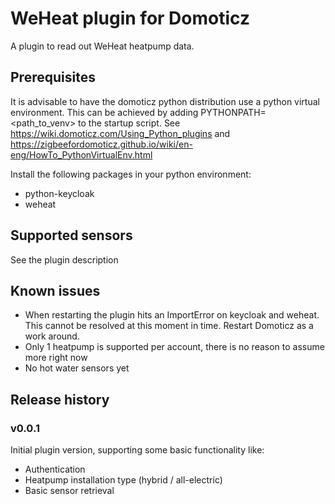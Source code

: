 # WeHeat plugin for Domoticz
A plugin to read out WeHeat heatpump data.

## Prerequisites
It is advisable to have the domoticz python distribution use a python virtual environment.
This can be achieved by adding PYTHONPATH=<path_to_venv> to the startup script.
See https://wiki.domoticz.com/Using_Python_plugins and
https://zigbeefordomoticz.github.io/wiki/en-eng/HowTo_PythonVirtualEnv.html

Install the following packages in your python environment:
* python-keycloak
* weheat

## Supported sensors
See the plugin description

## Known issues
* When restarting the plugin hits an ImportError on keycloak and weheat.
  This cannot be resolved at this moment in time.
  Restart Domoticz as a work around.
* Only 1 heatpump is supported per account, there is no reason to assume more right now
* No hot water sensors yet

## Release history

### v0.0.1
Initial plugin version, supporting some basic functionality like:
* Authentication
* Heatpump installation type (hybrid / all-electric)
* Basic sensor retrieval
